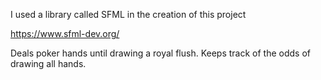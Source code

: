 I used a library called SFML in the creation of this project

https://www.sfml-dev.org/

Deals poker hands until drawing a royal flush. Keeps track of the odds of drawing all hands.
